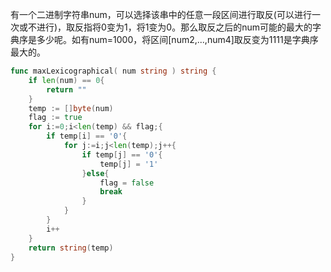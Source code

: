 有一个二进制字符串num，可以选择该串中的任意一段区间进行取反(可以进行一次或不进行)，取反指将0变为1，将1变为0。那么取反之后的num可能的最大的字典序是多少呢。如有num=1000，将区间[num2,...,num4]取反变为1111是字典序最大的。  

```go
func maxLexicographical( num string ) string {
    if len(num) == 0{
        return ""
    }
    temp := []byte(num)
    flag := true
    for i:=0;i<len(temp) && flag;{
        if temp[i] == '0'{
            for j:=i;j<len(temp);j++{
                if temp[j] == '0'{
                    temp[j] = '1'
                }else{
                    flag = false
                    break
                }
            }
        }
        i++
    }
    return string(temp)
}
```

